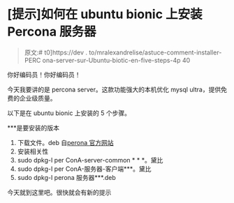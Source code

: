# [提示]如何在 ubuntu bionic 上安装 Percona 服务器

> 原文:# t0]https://dev . to/mralexandrelise/astuce-comment-installer-PERC ona-server-sur-Ubuntu-biotic-en-five-steps-4p 40

你好编码员！你好编码员！

今天我要讲的是 percona server。这款功能强大的本机优化 mysql ultra，提供免费的企业级质量。

以下是在 ubuntu bionic 上安装的 5 个步骤。

***是要安装的版本

1.  下载文件。deb 自[perona 官方网站](https://www.percona.com/downloads/Percona-Server-LATEST/)
2.  安装相关性
3.  sudo dpkg-I per ConA-server-common * * *。黛比
4.  sudo dpkg-I per ConA-服务器-客户端***。黛比
5.  sudo dpkg-I perona 服务器***.deb

今天就到这里吧。很快就会有新的提示